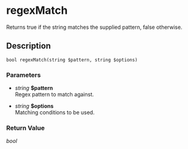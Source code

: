 # regexMatch
Returns true if the string matches the supplied pattern, false otherwise.

## Description
`bool regexMatch(string $pattern, string $options)`

### Parameters
* _string_ __$pattern__  
Regex pattern to match against.

* _string_ __$options__  
Matching conditions to be used.


### Return Value
_bool_